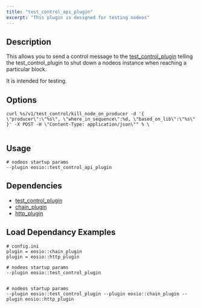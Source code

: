 ```yaml
---
title: "test_control_api_plugin"
excerpt: "This plugin is designed for testing nodeos"
---
```

## Description
This allows you to send a control message to the [test_control_plugin](doc:test_control_plugin) telling the test_control_plugin to shut down a nodeos instance when reaching a particular block.

It is intended for testing.
## Options


```shell
curl %s/v1/test_control/kill_node_on_producer -d '{ \"producer\":\"%s\", \"where_in_sequence\":%d, \"based_on_lib\":\"%s\" }' -X POST -H \"Content-Type: application/json\"" % \
            
```

## Usage


```shell
# nodeos startup params
--plugin eosio::test_control_api_plugin
```

## Dependencies
- [test_control_plugin](doc:test_control_plugin) 
- [chain_plugin](doc:chain_plugin) 
- [http_plugin](doc:http_plugin)
## Load Dependancy Examples


```shell
# config.ini
plugin = eosio::chain_plugin
plugin = eosio::http_plugin

# nodeos startup params
--plugin eosio::test_control_plugin 


# nodeos startup params
--plugin eosio::test_control_plugin --plugin eosio::chain_plugin --plugin eosio::http_plugin
```
